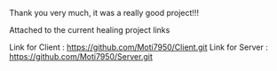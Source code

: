 Thank you very much, it was a really good project!!!

Attached to the current healing project links

Link for Client : https://github.com/Moti7950/Client.git
Link for Server : https://github.com/Moti7950/Server.git



